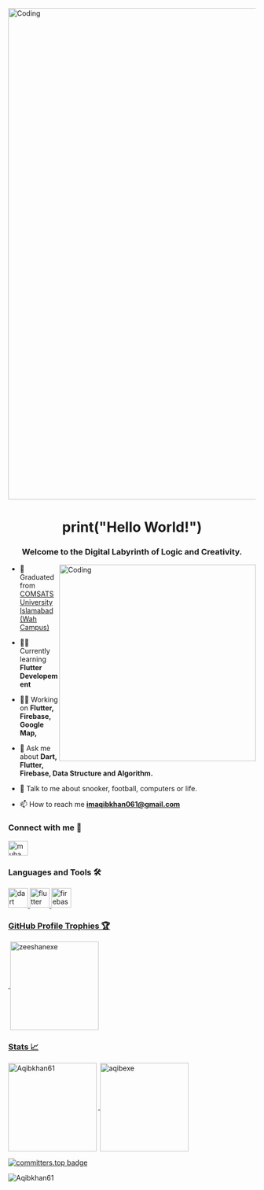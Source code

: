 <img align="center" alt="Coding" width="1000" src="https://media.giphy.com/media/zhYSVCirREeIZtONCI/giphy.gif">
<h1 align="center">print("Hello World!")</h1>
<h3 align="center">Welcome to the Digital Labyrinth of Logic and Creativity.</h3>
<img align="right" alt="Coding" width="400" src="https://gifimage.net/wp-content/uploads/2017/10/code-gif-7.gif">


- 🏫 Graduated from [COMSATS University Islamabad (Wah Campus)](https://cuiwah.edu.pk/)

- 👨‍🎓 Currently learning **Flutter Developement**

- 👨‍💼 Working on **Flutter, Firebase, Google Map,**

- 💬 Ask me about **Dart, Flutter, Firebase, Data Structure and Algorithm.**
  
- 🤝 Talk to me about snooker, football, computers or life.
  
- 📫 How to reach me **imaqibkhan061@gmail.com**


<h3 align="left">Connect with me 🤝</h3>
<p align="left">
<a href="https://www.linkedin.com/in/aqib-khan-010b71284/" target="blank"><img align="center" src="https://raw.githubusercontent.com/rahuldkjain/github-profile-readme-generator/master/src/images/icons/Social/linked-in-alt.svg" alt="muhammad-ahmad-25155a1b0" height="30" width="40" /></a>


<h3 align="left">Languages and Tools 🛠️</h3>
<p align="left"> <a href="https://dart.dev" target="_blank" rel="noreferrer"> <img src="https://www.vectorlogo.zone/logos/dartlang/dartlang-icon.svg" alt="dart" width="40" height="40"/> </a> <a href="https://flutter.dev" target="_blank" rel="noreferrer"> <img src="https://www.vectorlogo.zone/logos/flutterio/flutterio-icon.svg" alt="flutter" width="40" height="40"/> </a> <a href="https://firebase.google.com/" target="_blank" rel="noreferrer"> <img src="https://www.vectorlogo.zone/logos/firebase/firebase-icon.svg" alt="firebase" width="40" height="40"/> </a> <a href="https://go.dev/" target="_blank" rel="noreferrer">
 </p>

<h3 align="left">GitHub Profile Trophies 🏆</h3>
<p>&nbsp;<img height=180em align="center" src="https://github-profile-trophy.vercel.app/?username=Aqibkhan61&theme=onedark" alt="zeeshanexe" /></p> 


<h3 align="left">Stats 📈</h3>
<p><img height=180em align="left" src="https://github-readme-stats.vercel.app/api/top-langs?username=Aqibkhan61&langs_count=10&hide=cmake,html&theme=github_dark&show_icons=true&locale=en&layout=compact" alt="Aqibkhan61" /></p>

<p>&nbsp;<img height=180em align="center" src="http://github-readme-streak-stats.herokuapp.com?user=Aqibkhan61&theme=dark&background=000000" alt="aqibexe" /></p> 

[![committers.top badge](https://user-badge.committers.top/pakistan/Aqibkhan61.svg)](https://user-badge.committers.top/pakistan/Aqibkhan61)
<p> <img src="https://komarev.com/ghpvc/?username=Aqibkhan61&label=Profile%20views&color=0e75b6&style=flat" alt="Aqibkhan61" /> </p>
